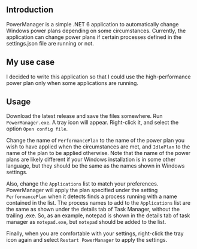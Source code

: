 ## Introduction

PowerManager is a simple .NET 6 application to automatically change Windows power plans depending on some circumstances. Currently, the application can change power plans if certain processes defined in the settings.json file are running or not.

## My use case

I decided to write this application so that I could use the high-performance power plan only when some applications are running.

## Usage
Download the latest release and save the files somewhere. Run ```PowerManager.exe```. A tray icon will appear. Right-click it, and select the option ```Open config file```. 

Change the name of ```PerformancePlan``` to the name of the power plan you wish to have applied when the circumstances are met, and ```IdlePlan``` to the name of the plan to be applied otherwise. Note that the name of the power plans are likely different if your Windows installation is in some other language, but they should be the same as the names shown in Windows settings.

Also, change the ```Applications``` list to match your preferences. PowerManager will apply the plan specified under the setting ```PerformancePlan``` when it detects finds a process running with a name contained in the list. The process names to add to the ```Applications``` list are the same as shown under the details tab of Task Manager, without the trailing .exe. So, as an example, notepad is shown in the details tab of task manager as ```notepad.exe```, but ```notepad``` should be added to the list. 

Finally, when you are comfortable with your settings, right-click the tray icon again and select ```Restart PowerManager``` to apply the settings.